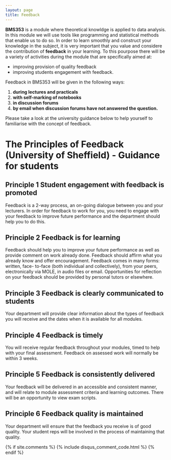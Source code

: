 ```yaml
---
layout: page
title: Feedback
---
```

**BMS353** is a module where theoretical knowldge is applied to data analysis. In this module we will use tools like programming and statistical methods that enable us to do so. In order to learn smoothly and construct your knowledge in the subject, it is very important that you value and considere the contribution of **feedback** in your learning. To this pourpose there will be a variety of activities during the module that are specifically aimed at:
    
* improving provision of quality feedback
* improving students engagement with feedback. 

Feedback in BMS353 will be given in the following ways:

1. **during lectures and practicals**
2. **with self-marking of notebooks**
3. **in discussion forums**
4. **by email when discussion forums have not answered the question.** 

Please take a look at the university guidance below to help yourself to familiarise with the concept of feedback. 


# The Principles of Feedback (University of Sheffield) - Guidance for students


## Principle 1 Student engagement with feedback is promoted 

Feedback is a 2-way process, an on-going dialogue between you and your lecturers. In order for feedback to work 
for you, you need to engage with your feedback to improve future performance and the department should help you to
do this.


## Principle 2 Feedback is for learning 
Feedback should help you to improve your future performance as well as provide comment on work already done.
Feedback should affirm what you already know and offer encouragement. Feedback comes in many forms: written, face-
to-face (both individual and collectively), from your peers, electronically via MOLE, in audio files or email. 
Opportunities for reflection on your feedback should be provided by personal tutors or elsewhere.


## Principle 3 Feedback is clearly communicated to students 
Your department will provide clear information about the types of feedback you will receive and the dates when it
is available for all modules.


## Principle 4 Feedback is timely 
You will receive regular feedback throughout your modules, timed to help with your final assessment. Feedback on 
assessed work will normally be within 3 weeks.


## Principle 5 Feedback is consistently delivered 
Your feedback will be delivered in an accessible and consistent manner, and will relate to module assessment 
criteria and learning outcomes. There will be an opportunity to view exam scripts.


## Principle 6 Feedback quality is maintained 
Your department will ensure that the feedback you receive is of good quality. Your student reps will be involved 
in the process of maintaining that quality.



{% if site.comments %}
{% include disqus_comment_code.html %}
{% endif %}
